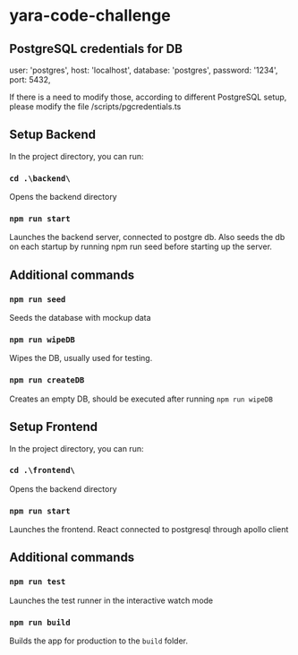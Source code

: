 # yara-code-challenge

## PostgreSQL credentials for DB

user: 'postgres',
host: 'localhost',
database: 'postgres',
password: '1234',
port: 5432,

If there is a need to modify those, according to different PostgreSQL setup, please modify the file /scripts/pgcredentials.ts

## Setup Backend

In the project directory, you can run:

### `cd .\backend\`

Opens the backend directory

### `npm run start`

Launches the backend server, connected to postgre db. Also seeds the db on each startup by running npm run seed before starting up the server.

## Additional commands

### `npm run seed`

Seeds the database with mockup data

### `npm run wipeDB`

Wipes the DB, usually used for testing.

### `npm run createDB`

Creates an empty DB, should be executed after running `npm run wipeDB`

## Setup Frontend

In the project directory, you can run:

### `cd .\frontend\`

Opens the backend directory

### `npm run start`

Launches the frontend. React connected to postgresql through apollo client

## Additional commands

### `npm run test`

Launches the test runner in the interactive watch mode

### `npm run build`

Builds the app for production to the `build` folder.